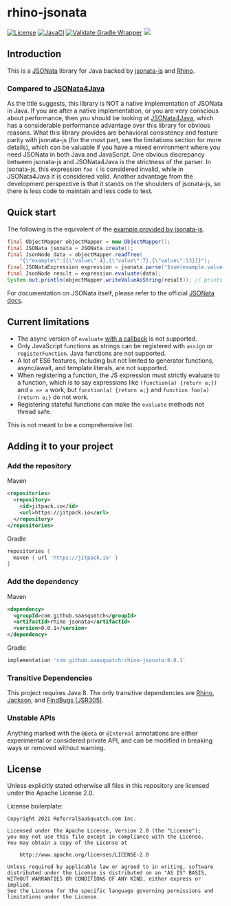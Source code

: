 # rhino-jsonata

[![License](https://img.shields.io/badge/License-Apache%202.0-blue.svg)](https://opensource.org/licenses/Apache-2.0)
[![JavaCI](https://github.com/saasquatch/rhino-jsonata/actions/workflows/JavaCI.yml/badge.svg?branch=main)](https://github.com/saasquatch/rhino-jsonata/actions/workflows/JavaCI.yml)
[![Validate Gradle Wrapper](https://github.com/saasquatch/rhino-jsonata/actions/workflows/ValidateGradleWrapper.yml/badge.svg?branch=main)](https://github.com/saasquatch/rhino-jsonata/actions/workflows/ValidateGradleWrapper.yml)
[![](https://jitpack.io/v/saasquatch/rhino-jsonata.svg)](https://jitpack.io/#saasquatch/rhino-jsonata)

## Introduction

This is a [JSONata](https://jsonata.org/) library for Java backed by [jsonata-js](https://github.com/jsonata-js/jsonata) and [Rhino](https://github.com/mozilla/rhino).

### Compared to [JSONata4Java](https://github.com/IBM/JSONata4Java)

As the title suggests, this library is NOT a native implementation of JSONata in Java. If you are after a native implementation, or you are very conscious about performance, then you should be looking at [JSONata4Java](https://github.com/IBM/JSONata4Java), which has a considerable performance advantage over this library for obvious reasons. What this library provides are behavioral consistency and feature parity with jsonata-js (for the most part, see the limitations section for more details), which can be valuable if you have a mixed environment where you need JSONata in both Java and JavaScript. One obvious discrepancy between jsonata-js and JSONata4Java is the strictness of the parser. In jsonata-js, this expression `foo (` is considered invalid, while in JSONata4Java it is considered valid. Another advantage from the development perspective is that it stands on the shoulders of jsonata-js, so there is less code to maintain and less code to test.

## Quick start

The following is the equivalent of the [example provided by jsonata-js](https://github.com/jsonata-js/jsonata/tree/4c54db20a9782656e25aacd45df584e7c54210e6#quick-start).

```java
final ObjectMapper objectMapper = new ObjectMapper();
final JSONata jsonata = JSONata.create();
final JsonNode data = objectMapper.readTree(
    "{\"example\":[{\"value\":4},{\"value\":7},{\"value\":13}]}");
final JSONataExpression expression = jsonata.parse("$sum(example.value)");
final JsonNode result = expression.evaluate(data);
System.out.println(objectMapper.writeValueAsString(result)); // prints 24
```

For documentation on JSONata itself, please refer to the official [JSONata docs](https://docs.jsonata.org).

## Current limitations

- The async version of `evaluate` [with a callback](https://docs.jsonata.org/embedding-extending#expressionevaluateinput-bindings-callback) is not supported.
- Only JavaScript functions as strings can be registered with `assign` or `registerFunction`. Java functions are not supported.
- A lot of ES6 features, including but not limited to generator functions, async/await, and template literals, are not supported.
- When registering a function, the JS expression must strictly evaluate to a function, which is to say expressions like `(function(a) {return a;})` and `a => a` work, but `function(a) {return a;}` and `function foo(a) {return a;}` do not work.
- Registering stateful functions can make the `evaluate` methods not thread safe.

This is not meant to be a comprehensive list.

## Adding it to your project

### Add the repository

Maven

```xml
<repositories>
  <repository>
    <id>jitpack.io</id>
    <url>https://jitpack.io</url>
  </repository>
</repositories>
```

Gradle

```gradle
repositories {
  maven { url 'https://jitpack.io' }
}
```

### Add the dependency

Maven

```xml
<dependency>
  <groupId>com.github.saasquatch</groupId>
  <artifactId>rhino-jsonata</artifactId>
  <version>0.0.1</version>
</dependency>
```

Gradle

```gradle
implementation 'com.github.saasquatch:rhino-jsonata:0.0.1'
```

### Transitive Dependencies

This project requires Java 8. The only transitive dependencies are [Rhino](https://github.com/mozilla/rhino), [Jackson](https://github.com/FasterXML/jackson), and [FindBugs (JSR305)](http://findbugs.sourceforge.net/).

### Unstable APIs

Anything marked with the `@Beta` or `@Internal` annotations are either experimental or considered private API, and can be modified in breaking ways or removed without warning.

## License

Unless explicitly stated otherwise all files in this repository are licensed under the Apache
License 2.0.

License boilerplate:

```
Copyright 2021 ReferralSaaSquatch.com Inc.

Licensed under the Apache License, Version 2.0 (the "License");
you may not use this file except in compliance with the License.
You may obtain a copy of the License at

    http://www.apache.org/licenses/LICENSE-2.0

Unless required by applicable law or agreed to in writing, software
distributed under the License is distributed on an "AS IS" BASIS,
WITHOUT WARRANTIES OR CONDITIONS OF ANY KIND, either express or implied.
See the License for the specific language governing permissions and
limitations under the License.
```
